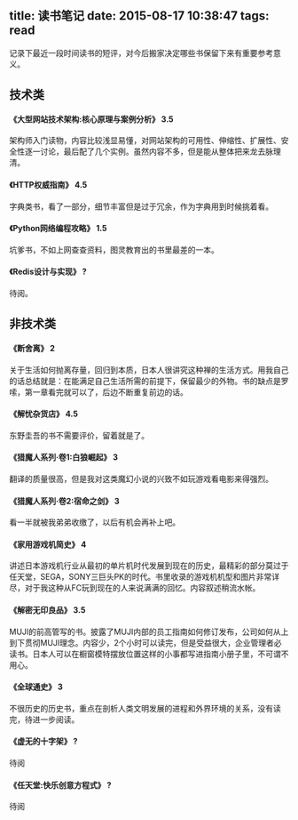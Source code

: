title: 读书笔记
date: 2015-08-17 10:38:47
tags: read
---

记录下最近一段时间读书的短评，对今后搬家决定哪些书保留下来有重要参考意义。

## 技术类

#### 《大型网站技术架构:核心原理与案例分析》 3.5

架构师入门读物，内容比较浅显易懂，对网站架构的可用性、伸缩性、扩展性、安全性逐一讨论，最后配了几个实例。虽然内容不多，但是能从整体把来龙去脉理清。

#### 《HTTP权威指南》 4.5

字典类书，看了一部分，细节丰富但是过于冗余，作为字典用到时候挑着看。

#### 《Python网络编程攻略》 1.5

坑爹书，不如上网查查资料，图灵教育出的书里最差的一本。

#### 《Redis设计与实现》 ?

待阅。


## 非技术类

#### 《断舍离》 2

关于生活如何抛离存量，回归到本质，日本人很讲究这种禅的生活方式。用我自己的话总结就是：在能满足自己生活所需的前提下，保留最少的外物。书的缺点是罗嗦，第一章看完就可以了，后边不断重复前边的话。

#### 《解忧杂货店》 4.5

东野圭吾的书不需要评价，留着就是了。

#### 《猎魔人系列·卷1:白狼崛起》 3

翻译的质量很高，但是我对这类魔幻小说的兴致不如玩游戏看电影来得强烈。

#### 《猎魔人系列·卷2:宿命之剑》 3

看一半就被我弟弟收缴了，以后有机会再补上吧。

#### 《家用游戏机简史》 4

讲述日本游戏机行业从最初的单片机时代发展到现在的历史，最精彩的部分莫过于任天堂，SEGA，SONY三巨头PK的时代。书里收录的游戏机机型和图片非常详尽，对于我这种从FC玩到现在的人来说满满的回忆。内容叙述稍流水帐。

#### 《解密无印良品》 3.5

MUJI的前高管写的书。披露了MUJI内部的员工指南如何修订发布，公司如何从上到下贯彻MUJI理念。内容少，2个小时可以读完，但是受益很大，企业管理者必读书。日本人可以在橱窗模特摆放位置这样的小事都写进指南小册子里，不可谓不用心。

#### 《全球通史》 3

不很历史的历史书，重点在剖析人类文明发展的进程和外界环境的关系，没有读完，待进一步阅读。

#### 《虚无的十字架》 ?

待阅

#### 《任天堂:快乐创意方程式》 ?

待阅

